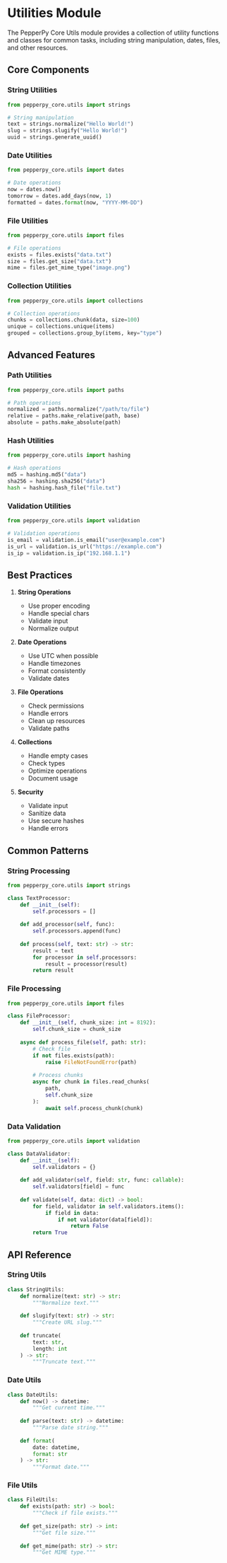 # Utilities Module

The PepperPy Core Utils module provides a collection of utility functions and classes for common tasks, including string manipulation, dates, files, and other resources.

## Core Components

### String Utilities

```python
from pepperpy_core.utils import strings

# String manipulation
text = strings.normalize("Hello World!")
slug = strings.slugify("Hello World!")
uuid = strings.generate_uuid()
```

### Date Utilities

```python
from pepperpy_core.utils import dates

# Date operations
now = dates.now()
tomorrow = dates.add_days(now, 1)
formatted = dates.format(now, "YYYY-MM-DD")
```

### File Utilities

```python
from pepperpy_core.utils import files

# File operations
exists = files.exists("data.txt")
size = files.get_size("data.txt")
mime = files.get_mime_type("image.png")
```

### Collection Utilities

```python
from pepperpy_core.utils import collections

# Collection operations
chunks = collections.chunk(data, size=100)
unique = collections.unique(items)
grouped = collections.group_by(items, key="type")
```

## Advanced Features

### Path Utilities

```python
from pepperpy_core.utils import paths

# Path operations
normalized = paths.normalize("/path/to/file")
relative = paths.make_relative(path, base)
absolute = paths.make_absolute(path)
```

### Hash Utilities

```python
from pepperpy_core.utils import hashing

# Hash operations
md5 = hashing.md5("data")
sha256 = hashing.sha256("data")
hash = hashing.hash_file("file.txt")
```

### Validation Utilities

```python
from pepperpy_core.utils import validation

# Validation operations
is_email = validation.is_email("user@example.com")
is_url = validation.is_url("https://example.com")
is_ip = validation.is_ip("192.168.1.1")
```

## Best Practices

1. **String Operations**
   - Use proper encoding
   - Handle special chars
   - Validate input
   - Normalize output

2. **Date Operations**
   - Use UTC when possible
   - Handle timezones
   - Format consistently
   - Validate dates

3. **File Operations**
   - Check permissions
   - Handle errors
   - Clean up resources
   - Validate paths

4. **Collections**
   - Handle empty cases
   - Check types
   - Optimize operations
   - Document usage

5. **Security**
   - Validate input
   - Sanitize data
   - Use secure hashes
   - Handle errors

## Common Patterns

### String Processing

```python
from pepperpy_core.utils import strings

class TextProcessor:
    def __init__(self):
        self.processors = []
    
    def add_processor(self, func):
        self.processors.append(func)
    
    def process(self, text: str) -> str:
        result = text
        for processor in self.processors:
            result = processor(result)
        return result
```

### File Processing

```python
from pepperpy_core.utils import files

class FileProcessor:
    def __init__(self, chunk_size: int = 8192):
        self.chunk_size = chunk_size
    
    async def process_file(self, path: str):
        # Check file
        if not files.exists(path):
            raise FileNotFoundError(path)
        
        # Process chunks
        async for chunk in files.read_chunks(
            path,
            self.chunk_size
        ):
            await self.process_chunk(chunk)
```

### Data Validation

```python
from pepperpy_core.utils import validation

class DataValidator:
    def __init__(self):
        self.validators = {}
    
    def add_validator(self, field: str, func: callable):
        self.validators[field] = func
    
    def validate(self, data: dict) -> bool:
        for field, validator in self.validators.items():
            if field in data:
                if not validator(data[field]):
                    return False
        return True
```

## API Reference

### String Utils

```python
class StringUtils:
    def normalize(text: str) -> str:
        """Normalize text."""
        
    def slugify(text: str) -> str:
        """Create URL slug."""
        
    def truncate(
        text: str,
        length: int
    ) -> str:
        """Truncate text."""
```

### Date Utils

```python
class DateUtils:
    def now() -> datetime:
        """Get current time."""
        
    def parse(text: str) -> datetime:
        """Parse date string."""
        
    def format(
        date: datetime,
        format: str
    ) -> str:
        """Format date."""
```

### File Utils

```python
class FileUtils:
    def exists(path: str) -> bool:
        """Check if file exists."""
        
    def get_size(path: str) -> int:
        """Get file size."""
        
    def get_mime(path: str) -> str:
        """Get MIME type."""
```
``` 